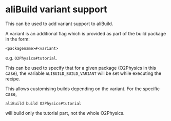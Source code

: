# aliBuild variant support

This can be used to add variant support to aliBuild. 

A variant is an additional flag which is provided as part of the build package
in the form:

    <packagename>#<variant>

e.g. `O2Physics#tutorial`.

This can be used to specify that for a given package (O2Physics in this case),
the variable `ALIBUILD_BUILD_VARIANT` will be set while executing the recipe.

This allows customising builds depending on the variant. For the specific case,

    aliBuild build O2Physics#tutorial

will build only the tutorial part, not the whole O2Physics.

